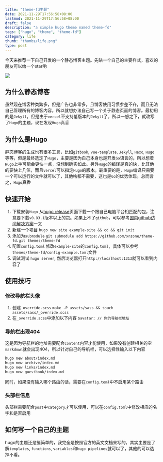 ```yaml
---
title: "theme-fd主题"
date: 2021-11-29T17:56:58+08:00
lastmod: 2021-11-29T17:56:58+08:00
draft: false 
description: "a simple hugo theme named theme-fd"
tags: ["hugo", "theme", "theme-fd"]
category: life 
thumb: "thumbs/life.png"
type: post
---
```


今天来推荐一下自己开发的一个静态博客主题。先贴一个自己的主要样式，喜欢的朋友可以给一个star哟

![](https://gitcode.net/xnzone/solar/-/raw/master/2021/11/29183506.png)

## 为什么静态博客
虽然现在博客种类繁多，但是广告也非常多，且博客使用习惯参差不齐，而且无法自己管理所有的博客内容，所以就想办法自己写一个关于静态页面的博客。最初用的是`Jekyll`，但是由于`vercel`不支持低版本的`Jekyll`了，所以一怒之下，就改写了`Hugo`的主题，现在发现`Hugo`真香

## 为什么是Hugo
静态博客的生成也有很多工具，比如`gitbook`, `vue-template`, `Jekyll`, `Hexo`, `Hugo`等等，但是最终选定了`Hugo`，主要是因为自己本身也是开发`Go`语言的，所以想着`Hugo`上手可能会更快一点，没想到确实如此。另外`Hugo`的编译是真的快，比其他的要快上几倍，而且`vercel`可以指定`Hugo`的版本。最重要的是，`Hugo`编译只需要一个可以运行的文件就可以了，其他啥都不需要，这也是`Go`的优势体现。总而言之，`Hugo`真香

## 快速开始
1. 下载安装`Hugo`
    从[hugo release](https://github.com/gohugoio/hugo/releases)页面下载一个跟自己电脑平台相匹配的包，注意要下载`v0.83.1`版本以上的包。如果上不了`github`，可以参考[国内github访问解决方案](https://xnzone.eu.org/post/2019-10-10-solve-github-slow/)一文
2. 新建一个项目
    `hugo new site example-site && cd && git init`
3. 添加为`submodule`
    `git submodule add https://github.com/xnzone/theme-fd.git themes/theme-fd`
4. 配置`config.toml`
    修改`example-site`的`config.toml`，具体可以参考`themes/theme-fd/config-example.toml`文件
5. 调试测试
    `hugo server`, 然后浏览器打开`http://localhost:1313`就可以看到内容了

## 使用技巧
### 修改导航栏头像
1. 创建`_override.scss`
    `make -P assets/sass && touch assets/sass/_override.scss`
2. 在`_override.scss`中添加以下内容
    `$avatar: // 你的导航栏地址`

### 导航栏出现404
这是因为导航栏的地址需要配合`content`内容才能使用，如果没有创建相关的空`markdown`就会出现404，所以针对自己的导航栏，可以选择性输入以下内容
```bash
hugo new about/index.md
hugo new archive/index.md
hugo new links/index.md
hugo new guestbook/index.md
```
同时，如果没有输入哪个路由的话，需要在`config.toml`中不启用某个路由

### 头部栏信息
头部栏需要配合`post`中`category`才可以使用，可以在`config.toml`中修改相应的名字和是否启用

## 如何写一个自己的主题
hugo的主题还是挺简单的，我完全是按照官方的英文文档来写的，其实主要是了解`templates`, `functions`, `variables`和`hugo pipelines`就可以了，其他的可以选择不看。
